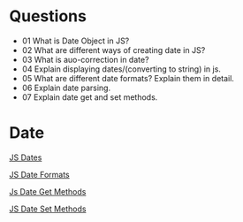 # Questions

- 01 What is Date Object in JS?
- 02 What are different ways of creating date in JS?
- 03 What is auo-correction in date?
- 04 Explain displaying dates/(converting to string) in js.
- 05 What are different date formats? Explain them in detail.
- 06 Explain date parsing.
- 07 Explain date get and set methods.

# Date

[JS Dates](https://www.w3schools.com/js/js_dates.asp)

[JS Date Formats](https://www.w3schools.com/js/js_date_formats.asp)

[Js Date Get Methods](https://www.w3schools.com/js/js_date_methods.asp)

[JS Date Set Methods](https://www.w3schools.com/js/js_date_methods_set.asp)
